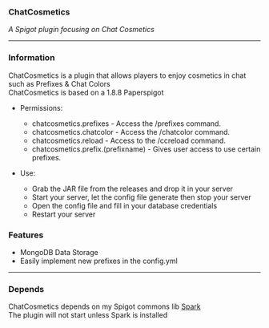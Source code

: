 ### ChatCosmetics
*A Spigot plugin focusing on Chat Cosmetics*

----
### Information
ChatCosmetics is a plugin that allows players to enjoy cosmetics in chat such as Prefixes & Chat Colors\
ChatCosmetics is based on a 1.8.8 Paperspigot

- Permissions:
  - chatcosmetics.prefixes - Access the /prefixes command.
  - chatcosmetics.chatcolor - Access the /chatcolor command.
  - chatcosmetics.reload - Access to the /ccreload command.
  - chatcosmetics.prefix.(prefixname) - Gives user access to use certain prefixes.

- Use:
  - Grab the JAR file from the releases and drop it in your server
  - Start your server, let the config file generate then stop your server
  - Open the config file and fill in your database credentials
  - Restart your server


### Features
- MongoDB Data Storage
- Easily implement new prefixes in the config.yml

----
### Depends
ChatCosmetics depends on my Spigot commons lib [Spark](https://github.com/soresdev/Spark/releases)\
The plugin will not start unless Spark is installed
